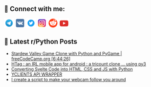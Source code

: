 ## 🔎 Connect with me:
[<img src="https://github.com/bullbesh/bullbesh/blob/main/images/Telegram.png" width="32" height="32" />](https://t.me/bullbesh)
[<img src="https://github.com/bullbesh/bullbesh/blob/main/images/VK.png" width="32" height="32" />](https://vk.com/bullbesh)
[<img src="https://github.com/bullbesh/bullbesh/blob/main/images/Twitter.png" width="32" height="32" />](https://twitter.com/bullbesh1)
[<img src="https://github.com/bullbesh/bullbesh/blob/main/images/Instagram.png" width="32" height="32" />](https://www.instagram.com/bullbesh)
[<img src="https://github.com/bullbesh/bullbesh/blob/main/images/Reddit.png" width="32" height="32" />](https://www.reddit.com/user/bullbesh)
[<img src="https://github.com/bullbesh/bullbesh/blob/main/images/YouTube.png" width="32" height="32" />](https://www.youtube.com/channel/UCtfjRs6uzgq5mfm8S06WTcg)

## 📕 Latest r/Python Posts
<!-- BLOG-POST-LIST:START -->
- [Stardew Valley Game Clone with Python and PyGame | freeCodeCamp.org [6:44:26]](https://www.reddit.com/r/Python/comments/wp0rii/stardew_valley_game_clone_with_python_and_pygame/)
- [HTag : an IRL mobile app for android : a tricount clone ... using py3](https://www.reddit.com/r/Python/comments/wp0koc/htag_an_irl_mobile_app_for_android_a_tricount/)
- [Converting Svelte Code into HTML, CSS and JS with Python](https://www.reddit.com/r/Python/comments/wp0bx1/converting_svelte_code_into_html_css_and_js_with/)
- [YCLIENTS API WRAPPER](https://www.reddit.com/r/Python/comments/wp03ck/yclients_api_wrapper/)
- [I create a script to make your webcam follow you around](https://www.reddit.com/r/Python/comments/woz2pg/i_create_a_script_to_make_your_webcam_follow_you/)
<!-- BLOG-POST-LIST:END -->
